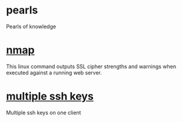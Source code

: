 # pearls
Pearls of knowledge

# [nmap](nmap.md)

This linux command outputs SSL cipher strengths and warnings when executed against a running web server.

# [multiple ssh keys](ssh.md)

Multiple ssh keys on one client
